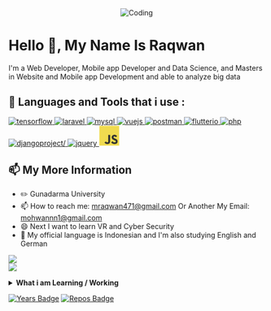 <p align="center">
<img align="center" alt="Coding" width="400" src="https://c.tenor.com/UttC4AITYR4AAAAd/full-stack-developer.gif">
</p>

# Hello 👋, My Name Is Raqwan

I'm a Web Developer, Mobile app Developer and Data Science, and Masters in Website and Mobile app Development and able to analyze big data

## 🔧 Languages and Tools that i use :

<p align="left">
<a href="https://www.tensorflow.org/" target="_blank" rel="noreferrer"> <img src="https://www.vectorlogo.zone/logos/tensorflow/tensorflow-icon.svg" alt="tensorflow" width="40" height="40"/> </a>
  <a href="https://www.laravel.com/" target="_blank" rel="noreferrer"> <img src="https://www.vectorlogo.zone/logos/laravel/laravel-icon.svg" alt="laravel" width="40" height="40"/> </a>
  <a href="https://www.mysql.com/" target="_blank" rel="noreferrer"> <img src="https://www.vectorlogo.zone/logos/mysql/mysql-icon.svg" alt="mysql" width="40" height="40"/> </a>
  <a href="https://vuejs.org/" target="_blank" rel="noreferrer"> <img src="https://www.vectorlogo.zone/logos/vuejs/vuejs-icon.svg" alt="vuejs" width="40" height="40"/> </a>
  <a href="https://www.postman.com/" target="_blank" rel="noreferrer"> <img src="https://www.vectorlogo.zone/logos/getpostman/getpostman-icon.svg" alt="postman" width="40" height="40"/> </a>
  <a href="https://flutter.dev/" target="_blank" rel="noreferrer"> <img src="https://www.vectorlogo.zone/logos/flutterio/flutterio-icon.svg" alt="flutterio" width="40" height="40"/> </a>
  <a href="https://www.php.com/" target="_blank" rel="noreferrer"> <img src="https://www.vectorlogo.zone/logos/php/php-icon.svg" alt="php" width="40" height="40"/> </a>
    <a href="https://www.djangoproject.com/" target="_blank" rel="noreferrer"> <img src="https://www.vectorlogo.zone/logos/djangoproject/djangoproject-icon.svg" alt="djangoproject/" width="40" height="40"/> </a>
  <a href="https://www.jquery.com/" target="_blank" rel="noreferrer"> <img src="https://www.vectorlogo.zone/logos/jquery/jquery-icon.svg" alt="jquery" width="40" height="40"/> </a>
  <a href="https://developer.mozilla.org/en-US/docs/Web/JavaScript" target="_blank" rel="noreferrer"> <img src="https://raw.githubusercontent.com/devicons/devicon/master/icons/javascript/javascript-original.svg" alt="javascript" width="40" height="40"/> </a>
</p>

## 📫 My More Information

- ✏️ Gunadarma University
- 📫 How to reach me: mraqwan471@gmail.com Or Another My Email: mohwannn1@gmail.com
- 😄 Next I want to learn VR and Cyber Security
- 💬 My official language is Indonesian and I'm also studying English and German

<p style="display:flex; flex-direction:column">

 <img src="https://github-readme-stats.vercel.app/api?username=Rqwannn&show_icons=true&theme=tokyonight&bg_color=000" width="50%">

 <img src="https://github-readme-streak-stats.herokuapp.com/?user=Rqwannn&theme=tokyonight" width="50%">

 </p>
 
 <details>
 <summary><strong>What i am Learning / Working</strong></summary>
    - 🌐 Web Developer (Laravel, Django, Ruby On Rails, Vue JS, MySQL, Etc) <br>
    - 📱 Mobile Developer (Flutter & Java) <br>
    - 😣 Machine Learning & Deep Learning <br>
    - 🖥️ Robotic Process Automation
</details>

[![Years Badge](https://badges.pufler.dev/years/Rqwannn)](https://badges.pufler.dev)
[![Repos Badge](https://badges.pufler.dev/repos/Rqwannn)](https://badges.pufler.dev)
